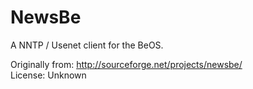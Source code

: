NewsBe
======

A NNTP / Usenet client for the BeOS.

Originally from: http://sourceforge.net/projects/newsbe/  
License: Unknown
